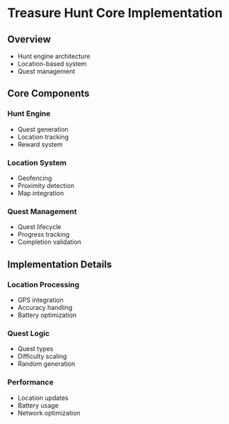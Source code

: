 # Treasure Hunt Core Implementation

## Overview
- Hunt engine architecture
- Location-based system
- Quest management

## Core Components
### Hunt Engine
- Quest generation
- Location tracking
- Reward system

### Location System
- Geofencing
- Proximity detection
- Map integration

### Quest Management
- Quest lifecycle
- Progress tracking
- Completion validation

## Implementation Details
### Location Processing
- GPS integration
- Accuracy handling
- Battery optimization

### Quest Logic
- Quest types
- Difficulty scaling
- Random generation

### Performance
- Location updates
- Battery usage
- Network optimization
